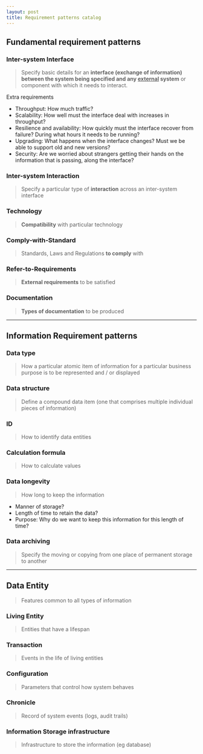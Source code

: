 ```yaml
---
layout: post
title: Requirement patterns catalog
---
```


## Fundamental requirement patterns

### Inter-system Interface

> Specify basic details for an **interface (exchange of information) between the system being specified and any <u>external</u> system** or component with which it needs to interact.

Extra requirements

- Throughput: How much traffic? 
- Scalability: How well must the interface deal with increases in throughput?
- Resilience and availability: How quickly must the interface recover from failure? During what hours it needs to be running?
- Upgrading: What happens when the interface changes? Must we be able to support old and new versions?
- Security: Are we worried about strangers getting their hands on the information that is passing, along the interface?

### Inter-system Interaction

> Specify a particular type of **interaction** across an inter-system interface

### Technology

> **Compatibility** with particular technology

### Comply-with-Standard

> Standards, Laws and Regulations **to comply** with

### Refer-to-Requirements

> **External requirements** to be satisfied

### Documentation

> **Types of documentation** to be produced

<hr />

## Information Requirement patterns

### Data type

> How a particular atomic item of information for a particular business purpose is to be represented and / or displayed 

### Data structure

> Define a compound data item (one that comprises multiple individual pieces of information)

### ID

> How to identify data entities

### Calculation formula

> How to calculate values

### Data longevity

> How long to keep the information

- Manner of storage?
- Length of time to retain the data?
- Purpose: Why do we want to keep this information for this length of time?

### Data archiving

> Specify the moving or copying from one place of permanent storage to another

<hr />

## Data Entity

> Features common to all types of information

### Living Entity

> Entities that have a lifespan

### Transaction

> Events in the life of living entities

### Configuration

> Parameters that control how system behaves

### Chronicle

> Record of system events (logs, audit trails)

### Information Storage infrastructure

> Infrastructure to store the information (eg database)




